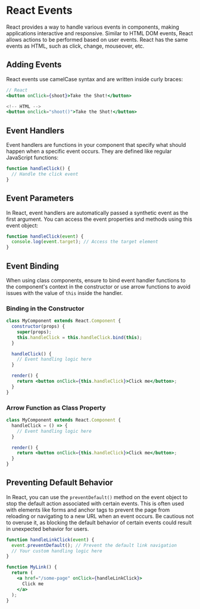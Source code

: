

# React Events

React provides a way to handle various events in components, making applications interactive and responsive. Similar to HTML DOM events, React allows actions to be performed based on user events. React has the same events as HTML, such as click, change, mouseover, etc.

## Adding Events

React events use camelCase syntax and are written inside curly braces:
```jsx
// React
<button onClick={shoot}>Take the Shot!</button>

<!-- HTML -->
<button onclick="shoot()">Take the Shot!</button>
```

## Event Handlers

Event handlers are functions in your component that specify what should happen when a specific event occurs. They are defined like regular JavaScript functions:
```jsx
function handleClick() {
  // Handle the click event
}
```

## Event Parameters

In React, event handlers are automatically passed a synthetic event as the first argument. You can access the event properties and methods using this event object:
```jsx
function handleClick(event) {
  console.log(event.target); // Access the target element
}
```

## Event Binding

When using class components, ensure to bind event handler functions to the component's context in the constructor or use arrow functions to avoid issues with the value of `this` inside the handler.

### Binding in the Constructor
```jsx
class MyComponent extends React.Component {
  constructor(props) {
    super(props);
    this.handleClick = this.handleClick.bind(this);
  }

  handleClick() {
    // Event handling logic here
  }

  render() {
    return <button onClick={this.handleClick}>Click me</button>;
  }
}
```

### Arrow Function as Class Property
```jsx
class MyComponent extends React.Component {
  handleClick = () => {
    // Event handling logic here
  }

  render() {
    return <button onClick={this.handleClick}>Click me</button>;
  }
}
```

## Preventing Default Behavior

In React, you can use the `preventDefault()` method on the event object to stop the default action associated with certain events. This is often used with elements like forms and anchor tags to prevent the page from reloading or navigating to a new URL when an event occurs. Be cautious not to overuse it, as blocking the default behavior of certain events could result in unexpected behavior for users.
```jsx
function handleLinkClick(event) {
  event.preventDefault(); // Prevent the default link navigation
  // Your custom handling logic here
}

function MyLink() {
  return (
    <a href="/some-page" onClick={handleLinkClick}>
      Click me
    </a>
  );
}
```

